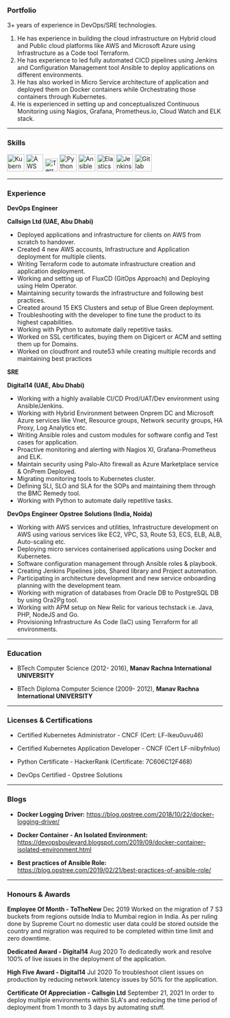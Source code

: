 ### Portfolio

3+ years of experience in DevOps/SRE technologies. 
1. He has experience in building the cloud infrastructure on Hybrid cloud and Public cloud platforms like AWS and Microsoft Azure using Infrastructure as a Code tool Terraform.
2. He has experience to led fully automated CICD pipelines using Jenkins and Configuration Management tool Ansible to deploy applications on different environments.
3. He has also worked in Micro Service architecture of application and deployed them on Docker containers while Orchestrating those containers through Kubernetes.
4. He is experienced in setting up and conceptualiszed Continuous Monitoring using Nagios, Grafana, Prometheus.io, Cloud Watch and ELK stack.

---

### Skills

<p align='left'>
  <img src="https://upload.wikimedia.org/wikipedia/commons/6/67/Kubernetes_logo.svg" alt="Kubernetes" width="40" height="40">
  <img src='https://upload.wikimedia.org/wikipedia/commons/5/5c/AWS_Simple_Icons_AWS_Cloud.svg' alt="AWS" width="40" height="40">
  <img src='https://upload.wikimedia.org/wikipedia/commons/0/04/Terraform_Logo.svg' height='30' width='auto' alt="Terraform">
   <img src="https://upload.wikimedia.org/wikipedia/commons/1/1f/Python_logo_01.svg" alt="Python" width="auto" height="40"/>
   <img src="https://upload.wikimedia.org/wikipedia/commons/0/05/Ansible_Logo.png" alt="Ansible" width="40" height="40"/>
  <img src="https://upload.wikimedia.org/wikipedia/commons/f/f4/Elasticsearch_logo.svg" alt="Elasticsearch" width="40" height="40"/>
  <img src="https://upload.wikimedia.org/wikipedia/commons/e/e9/Jenkins_logo.svg" alt="Jenkins" width="40" height="40"/>
  <img src="https://upload.wikimedia.org/wikipedia/commons/e/e1/GitLab_logo.svg" alt="Gitlab" width="40" height="40"/>
</p>

---

### Experience

**DevOps Engineer**

**Callsign Ltd (UAE, Abu Dhabi)**

- Deployed applications and infrastructure for clients on AWS from scratch to handover.
- Created 4 new AWS accounts, Infrastructure and Application deployment for multiple clients.
- Writing Terraform code to automate infrastructure creation and application deployment.
- Working and setting up of FluxCD (GitOps Approach) and Deploying using Helm Operator.
- Maintaining security towards the infrastructure and following best practices.
- Created around 15 EKS Clusters and setup of Blue Green deployment.
- Troubleshooting with the developer to fine tune the product to its highest capabilities.
- Working with Python to automate daily repetitive tasks.
- Worked on SSL certificates, buying them on Digicert or ACM and setting them up for Domains.
- Worked on cloudfront and route53 while creating multiple records and maintaining best practices

**SRE**

**Digital14 (UAE, Abu Dhabi)**

- Working with a highly available CI/CD Prod/UAT/Dev environment using Ansible/Jenkins.
- Working with Hybrid Environment between Onprem DC and Microsoft Azure services like Vnet, Resource
groups, Network security groups, HA Proxy, Log Analytics etc.
- Writing Ansible roles and custom modules for software config and Test cases for application.
- Proactive monitoring and alerting with Nagios XI, Grafana-Prometheus and ELK.
- Maintain security using Palo-Alto firewall as Azure Marketplace service & OnPrem Deployed.
- Migrating monitoring tools to Kubernetes cluster.
- Defining SLI, SLO and SLA for the SOPs and maintaining them through the BMC Remedy tool.
- Working with Python to automate daily repetitive tasks.

**DevOps Engineer**
**Opstree Solutions (India, Noida)**

- Working with AWS services and utilities, Infrastructure development on AWS using various services like EC2, VPC, S3, Route 53, ECS, ELB, ALB, Auto-scaling etc.
- Deploying micro services containerised applications using Docker and Kubernetes.
- Software configuration management through Ansible roles & playbook.
- Creating Jenkins Pipelines jobs, Shared library and Project automation.
- Participating in architecture development and new service onboarding planning with the development
team.
- Working with migration of databases from Oracle DB to PostgreSQL DB by using Ora2Pg tool.
- Working with APM setup on New Relic for various techstack i.e. Java, PHP, NodeJS and Go.
- Provisioning Infrastructure As Code (IaC) using Terraform for all environments.

---

### Education


- BTech Computer Science (2012- 2016), **Manav Rachna International UNIVERSITY**


- BTech Diploma Computer Science (2009- 2012), **Manav Rachna International UNIVERSITY**

---

### **Licenses & Certifications**

- Certified Kubernetes Administrator - CNCF
  (Cert: LF-lkeu0uvu46)

- Certified Kubernetes Application Developer - CNCF
  (Cert LF-niibyfnluo)

- Python Certificate - HackerRank
  (Certificate: 7C606C12F468)

- DevOps Certified - Opstree Solutions

---

### **Blogs**


- **Docker Logging Driver:**
  https://blog.opstree.com/2018/10/22/docker-logging-driver/

- **Docker Container - An Isolated Environment:**
  https://devopsboulevard.blogspot.com/2019/09/docker-container-isolated-environment.html

- **Best practices of Ansible Role:**
  https://blog.opstree.com/2019/02/21/best-practices-of-ansible-role/

---

### **Honours & Awards**

**Employee Of Month - ToTheNew**
Dec 2019
Worked on the migration of 7 S3 buckets from regions outside India to Mumbai region in India. As per ruling done by Supreme Court no domestic user data could be stored outside the country and migration was required to be completed within time limit and zero downtime.

**Dedicated Award - Digital14**
Aug 2020
To dedicatedly work and resolve 100% of live issues in the deployment of the application.

**High Five Award - Digital14**
Jul 2020
To troubleshoot client issues on production by reducing network latency issues by 50% for the application.

**Certificate Of Appreciation - Callsgin Ltd**
September 21, 2021
In order to deploy multiple environments within SLA's and reducing the time period of deployment from 1 month to 3 days by automating stuff.
